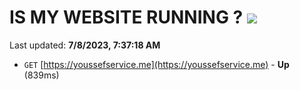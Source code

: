 # IS MY WEBSITE RUNNING ? [![](https://img.shields.io/static/v1?label=Sponsor&message=%E2%9D%A4&logo=GitHub&color=%23fe8e86)](https://github.com/sponsors/<username>)

Last updated: **7/8/2023, 7:37:18 AM**

- `GET` [https://youssefservice.me](https://youssefservice.me) - **Up** (839ms)
